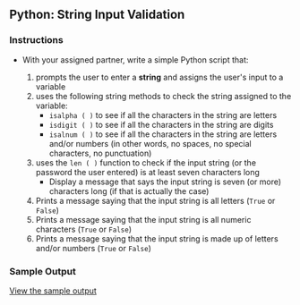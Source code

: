 ## Python: String Input Validation


### Instructions

- With your assigned partner, write a simple Python script that:

  1. prompts the user to enter a **string** and assigns the user's input to a variable
  2. uses the following string methods to check the string assigned to the variable:
     - `isalpha ( )` to see if all the characters in the string are letters
     - `isdigit ( )` to see if all the characters in the string are digits
     - `isalnum ( )` to see if all the characters in the string are letters and/or numbers (in other words, no spaces, no special characters, no punctuation)
  3. uses the `len ( )` function to check if the input string (or the password the user entered) is at least seven characters long
     - Display a message that says the input string is seven (or more) characters long (if that is actually the case)
  4. Prints a message saying that the input string is all letters (`True` or `False`)
  5. Prints a message saying that the input string is all numeric characters (`True` or `False`)
  6. Prints a message saying that the input string is made up of letters and/or numbers (`True` or `False`)
 

### Sample Output

[View the sample output](https://github.com/manfredspitze/string-input-validation-starter/blob/main/practice/string-input-validation-sample-output.md)
